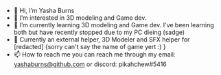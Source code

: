 - 👋 Hi, I’m Yasha Burns
- 👀 I’m interested in 3D modeling and Game dev. 
- 🌱 I’m currently learning 3D modeling and Game dev. I've been learning both but have recently stopped due to my PC dieing (sadge)
- 🔨 Currently an external helper, 3D Modeler and SFX helper for [redacted] {sorry can't say the name of game yert :) }
- 📫 How to reach me you can reach me through my email: yashaburns@github.com or discord: pikahchew#5416

<!---
Barash08/Barash08 is a ✨ special ✨ repository because its `README.md` (this file) appears on your GitHub profile.
You can click the Preview link to take a look at your changes.
--->

